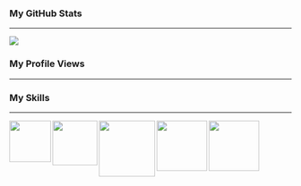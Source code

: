 ### My GitHub Stats

<hr />

![](https://github-readme-stats.vercel.app/api?username=ultrasty&show_icons=true)

### My Profile Views

<hr />

<p align="left" hidden>
    <img src="https://komarev.com/ghpvc/?username=ultrasty&label=Profile%20views&color=0e75b6&style=flat"
        alt="frezcirno" />
</p>

### My Skills

<hr />


<img align="left" src="https://user-images.githubusercontent.com/51046846/236829389-2782d74e-e2be-41bb-a754-2913525b2703.svg" width="74"/>
<img align="left" src="https://user-images.githubusercontent.com/51046846/236829396-c0abbe5b-b2dc-4d81-80d7-15972d24cecc.svg" width="80"/>
<img align="left" src="https://user-images.githubusercontent.com/51046846/236835900-2e09daea-0543-4353-a3bb-68577ab380e5.svg" width="100"/>
<img align="left" src="https://user-images.githubusercontent.com/51046846/236833440-bb6dd2dd-5fef-4f0d-a40a-138dc42ef807.svg" width="90"/>
<img src="https://user-images.githubusercontent.com/51046846/236834711-4f6b8708-92c1-4ffe-b814-633e82ab89d6.png" width="90"/>
